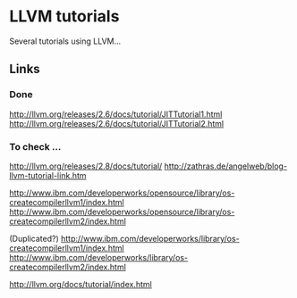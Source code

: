 # LLVM tutorials

Several tutorials using LLVM...


## Links

### Done

http://llvm.org/releases/2.6/docs/tutorial/JITTutorial1.html
http://llvm.org/releases/2.6/docs/tutorial/JITTutorial2.html

### To check ...

http://llvm.org/releases/2.8/docs/tutorial/
http://zathras.de/angelweb/blog-llvm-tutorial-link.htm

http://www.ibm.com/developerworks/opensource/library/os-createcompilerllvm1/index.html
http://www.ibm.com/developerworks/opensource/library/os-createcompilerllvm2/index.html

(Duplicated?)
http://www.ibm.com/developerworks/library/os-createcompilerllvm1/index.html
http://www.ibm.com/developerworks/library/os-createcompilerllvm2/index.html

http://llvm.org/docs/tutorial/index.html
